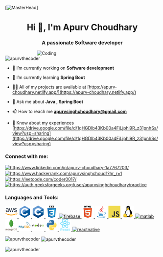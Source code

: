 [![MasterHead](https://www.digitalsolutionservices.com/img/services/website1.gif)]
<h1 align="center">Hi 👋, I'm Apurv Choudhary</h1>
<h3 align="center">A passionate Software developer</h3>
<img align="right" alt="Coding" width="400" src="[https://cdn.dribbble.com/users/1162077/screenshots/3848914/programmer.gif](https://i.pinimg.com/originals/d3/21/39/d32139e3536ce0e0c12762cc3da5c756.gif)">

<p align="left"> <img src="https://komarev.com/ghpvc/?username=apurvthecoder&label=Profile%20views&color=0e75b6&style=flat" alt="apurvthecoder" /> </p>

- 🔭 I’m currently working on **Software development**

- 🌱 I’m currently learning **Spring Boot**

- 👨‍💻 All of my projects are available at [https://apurv-choudhary.netlify.app/](https://apurv-choudhary.netlify.app/)

- 💬 Ask me about **Java , Spring Boot**

- 📫 How to reach me **apurvsinghchoudhary@gmail.com**

- 📄 Know about my experiences [https://drive.google.com/file/d/1qHGDIb43Kb00a4FiLjphi9R_z31pnhSs/view?usp=sharing](https://drive.google.com/file/d/1qHGDIb43Kb00a4FiLjphi9R_z31pnhSs/view?usp=sharing)

<h3 align="left">Connect with me:</h3>
<p align="left">
<a href="https://linkedin.com/in/https://www.linkedin.com/in/apurv-choudhary-1a7767203/" target="blank"><img align="center" src="https://raw.githubusercontent.com/rahuldkjain/github-profile-readme-generator/master/src/images/icons/Social/linked-in-alt.svg" alt="https://www.linkedin.com/in/apurv-choudhary-1a7767203/" height="30" width="40" /></a>
<a href="https://www.hackerrank.com/https://www.hackerrank.com/apurvsinghchoud1?hr_r=1" target="blank"><img align="center" src="https://raw.githubusercontent.com/rahuldkjain/github-profile-readme-generator/master/src/images/icons/Social/hackerrank.svg" alt="https://www.hackerrank.com/apurvsinghchoud1?hr_r=1" height="30" width="40" /></a>
<a href="https://www.leetcode.com/https://leetcode.com/coder0017/" target="blank"><img align="center" src="https://raw.githubusercontent.com/rahuldkjain/github-profile-readme-generator/master/src/images/icons/Social/leet-code.svg" alt="https://leetcode.com/coder0017/" height="30" width="40" /></a>
<a href="https://auth.geeksforgeeks.org/user/https://auth.geeksforgeeks.org/user/apurvsinghchoudhary/practice" target="blank"><img align="center" src="https://raw.githubusercontent.com/rahuldkjain/github-profile-readme-generator/master/src/images/icons/Social/geeks-for-geeks.svg" alt="https://auth.geeksforgeeks.org/user/apurvsinghchoudhary/practice" height="30" width="40" /></a>
</p>

<h3 align="left">Languages and Tools:</h3>
<p align="left"> <a href="https://aws.amazon.com" target="_blank" rel="noreferrer"> <img src="https://raw.githubusercontent.com/devicons/devicon/master/icons/amazonwebservices/amazonwebservices-original-wordmark.svg" alt="aws" width="40" height="40"/> </a> <a href="https://www.cprogramming.com/" target="_blank" rel="noreferrer"> <img src="https://raw.githubusercontent.com/devicons/devicon/master/icons/c/c-original.svg" alt="c" width="40" height="40"/> </a> <a href="https://www.w3schools.com/cpp/" target="_blank" rel="noreferrer"> <img src="https://raw.githubusercontent.com/devicons/devicon/master/icons/cplusplus/cplusplus-original.svg" alt="cplusplus" width="40" height="40"/> </a> <a href="https://www.w3schools.com/css/" target="_blank" rel="noreferrer"> <img src="https://raw.githubusercontent.com/devicons/devicon/master/icons/css3/css3-original-wordmark.svg" alt="css3" width="40" height="40"/> </a> <a href="https://firebase.google.com/" target="_blank" rel="noreferrer"> <img src="https://www.vectorlogo.zone/logos/firebase/firebase-icon.svg" alt="firebase" width="40" height="40"/> </a> <a href="https://www.w3.org/html/" target="_blank" rel="noreferrer"> <img src="https://raw.githubusercontent.com/devicons/devicon/master/icons/html5/html5-original-wordmark.svg" alt="html5" width="40" height="40"/> </a> <a href="https://www.java.com" target="_blank" rel="noreferrer"> <img src="https://raw.githubusercontent.com/devicons/devicon/master/icons/java/java-original.svg" alt="java" width="40" height="40"/> </a> <a href="https://developer.mozilla.org/en-US/docs/Web/JavaScript" target="_blank" rel="noreferrer"> <img src="https://raw.githubusercontent.com/devicons/devicon/master/icons/javascript/javascript-original.svg" alt="javascript" width="40" height="40"/> </a> <a href="https://www.linux.org/" target="_blank" rel="noreferrer"> <img src="https://raw.githubusercontent.com/devicons/devicon/master/icons/linux/linux-original.svg" alt="linux" width="40" height="40"/> </a> <a href="https://www.mathworks.com/" target="_blank" rel="noreferrer"> <img src="https://upload.wikimedia.org/wikipedia/commons/2/21/Matlab_Logo.png" alt="matlab" width="40" height="40"/> </a> <a href="https://www.mongodb.com/" target="_blank" rel="noreferrer"> <img src="https://raw.githubusercontent.com/devicons/devicon/master/icons/mongodb/mongodb-original-wordmark.svg" alt="mongodb" width="40" height="40"/> </a> <a href="https://www.mysql.com/" target="_blank" rel="noreferrer"> <img src="https://raw.githubusercontent.com/devicons/devicon/master/icons/mysql/mysql-original-wordmark.svg" alt="mysql" width="40" height="40"/> </a> <a href="https://nodejs.org" target="_blank" rel="noreferrer"> <img src="https://raw.githubusercontent.com/devicons/devicon/master/icons/nodejs/nodejs-original-wordmark.svg" alt="nodejs" width="40" height="40"/> </a> <a href="https://www.python.org" target="_blank" rel="noreferrer"> <img src="https://raw.githubusercontent.com/devicons/devicon/master/icons/python/python-original.svg" alt="python" width="40" height="40"/> </a> <a href="https://reactjs.org/" target="_blank" rel="noreferrer"> <img src="https://raw.githubusercontent.com/devicons/devicon/master/icons/react/react-original-wordmark.svg" alt="react" width="40" height="40"/> </a> <a href="https://reactnative.dev/" target="_blank" rel="noreferrer"> <img src="https://reactnative.dev/img/header_logo.svg" alt="reactnative" width="40" height="40"/> </a> </p>

<p><img align="left" src="https://github-readme-stats.vercel.app/api/top-langs?username=apurvthecoder&show_icons=true&locale=en&layout=compact" alt="apurvthecoder" /></p>

<p>&nbsp;<img align="center" src="https://github-readme-stats.vercel.app/api?username=apurvthecoder&show_icons=true&locale=en" alt="apurvthecoder" /></p>

<p><img align="center" src="https://github-readme-streak-stats.herokuapp.com/?user=apurvthecoder&" alt="apurvthecoder" /></p>
